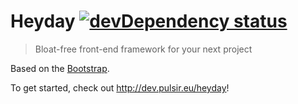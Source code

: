 # Heyday [![devDependency status](https://david-dm.org/pulsir/heyday/dev-status.png?theme=shields.io)](https://david-dm.org/pulsir/heyday#info=devDependencies)

> Bloat-free front-end framework for your next project

Based on the [Bootstrap](https://github.com/twbs/bootstrap).

To get started, check out <http://dev.pulsir.eu/heyday>!
